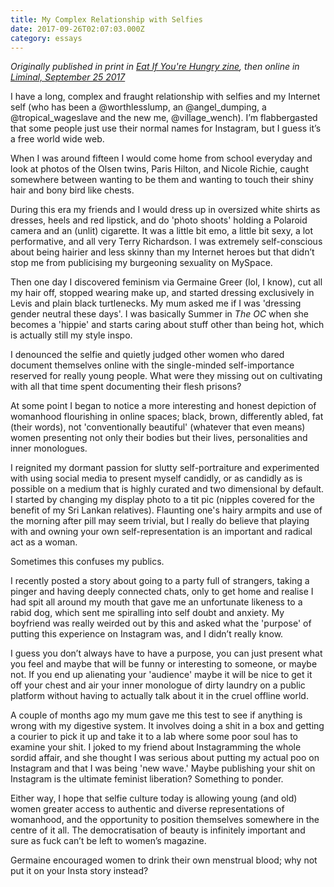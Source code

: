 ```yaml
---
title: My Complex Relationship with Selfies
date: 2017-09-26T02:07:03.000Z
category: essays
---
```

*Originally published in print in [Eat If You're Hungry zine](https://www.instagram.com/eatifyouarehungry_zine/), then online in [Liminal, September 25 2017](https://www.liminalmag.com/blog/my-complex-relationship-with-selfies?rq=tara%20kenny)*

I have a long, complex and fraught relationship with selfies and my Internet self (who has been a @worthlesslump, an @angel_dumping, a @tropical_wageslave and the new me, @village_wench). I’m flabbergasted that some people just use their normal names for Instagram, but I guess it’s a free world wide web.

When I was around fifteen I would come home from school everyday and look at photos of the Olsen twins, Paris Hilton, and Nicole Richie, caught somewhere between wanting to be them and wanting to touch their shiny hair and bony bird like chests.

During this era my friends and I would dress up in oversized white shirts as dresses, heels and red lipstick, and do 'photo shoots' holding a Polaroid camera and an (unlit) cigarette. It was a little bit emo, a little bit sexy, a lot performative, and all very Terry Richardson. I was extremely self-conscious about being hairier and less skinny than my Internet heroes but that didn’t stop me from publicising my burgeoning sexuality on MySpace.

Then one day I discovered feminism via Germaine Greer (lol, I know), cut all my hair off, stopped wearing make up, and started dressing exclusively in Levis and plain black turtlenecks. My mum asked me if I was 'dressing gender neutral these days'. I was basically Summer in _The OC_ when she becomes a 'hippie' and starts caring about stuff other than being hot, which is actually still my style inspo.

I denounced the selfie and quietly judged other women who dared document themselves online with the single-minded self-importance reserved for really young people. What were they missing out on cultivating with all that time spent documenting their flesh prisons?

At some point I began to notice a more interesting and honest depiction of womanhood flourishing in online spaces; black, brown, differently abled, fat (their words), not 'conventionally beautiful' (whatever that even means) women presenting not only their bodies but their lives, personalities and inner monologues.

I reignited my dormant passion for slutty self-portraiture and experimented with using social media to present myself candidly, or as candidly as is possible on a medium that is highly curated and two dimensional by default. I started by changing my display photo to a tit pic (nipples covered for the benefit of my Sri Lankan relatives). Flaunting one's hairy armpits and use of the morning after pill may seem trivial, but I really do believe that playing with and owning your own self-representation is an important and radical act as a woman.

Sometimes this confuses my publics.

I recently posted a story about going to a party full of strangers, taking a pinger and having deeply connected chats, only to get home and realise I had spit all around my mouth that gave me an unfortunate likeness to a rabid dog, which sent me spiralling into self doubt and anxiety. My boyfriend was really weirded out by this and asked what the 'purpose' of putting this experience on Instagram was, and I didn’t really know.

I guess you don’t always have to have a purpose, you can just present what you feel and maybe that will be funny or interesting to someone, or maybe not. If you end up alienating your 'audience' maybe it will be nice to get it off your chest and air your inner monologue of dirty laundry on a public platform without having to actually talk about it in the cruel offline world.    

A couple of months ago my mum gave me this test to see if anything is wrong with my digestive system. It involves doing a shit in a box and getting a courier to pick it up and take it to a lab where some poor soul has to examine your shit. I joked to my friend about Instagramming the whole sordid affair, and she thought I was serious about putting my actual poo on Instagram and that I was being 'new wave.' Maybe publishing your shit on Instagram is the ultimate feminist liberation? Something to ponder. 

Either way, I hope that selfie culture today is allowing young (and old) women greater access to authentic and diverse representations of womanhood, and the opportunity to position themselves somewhere in the centre of it all. The democratisation of beauty is infinitely important and sure as fuck can’t be left to women’s magazine.

Germaine encouraged women to drink their own menstrual blood; why not put it on your Insta story instead?
